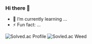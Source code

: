 ### Hi there 👋
- 🌱 I’m currently learning ...
- ⚡ Fun fact: ...




![Solved.ac Profile](http://mazassumnida.wtf/api/generate_badge?boj=rud7tka)
![Sovled.ac Weed](https://mazandi.herokuapp.com/api?handle=rud7tka&theme=warm)
<!--
**GyeongSam/GyeongSam** is a ✨ _special_ ✨ repository because its `README.md` (this file) appears on your GitHub profile.

Here are some ideas to get you started:
